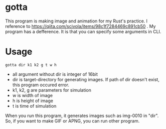 # gotta
This program is making image and animation for my Rust's practice. I reference to https://qiita.com/scivola/items/98c1f7284469c891cb50 .
My program has a defference. It is that you can specify some arguments in CLI.

# Usage
    gotta dir k1 k2 g t w h

* all argument without dir is integer of 16bit
* dir is target-directory for generating images. If path of dir doesn't exist, this program occured error.
* k1, k2, g are parameters for simulation
* w is width of image
* h is height of image
* t is time of simulation

When you run this program, it generates images such as img-0010 in "dir". So, if you want to make GIF or APNG, you can run other program.
